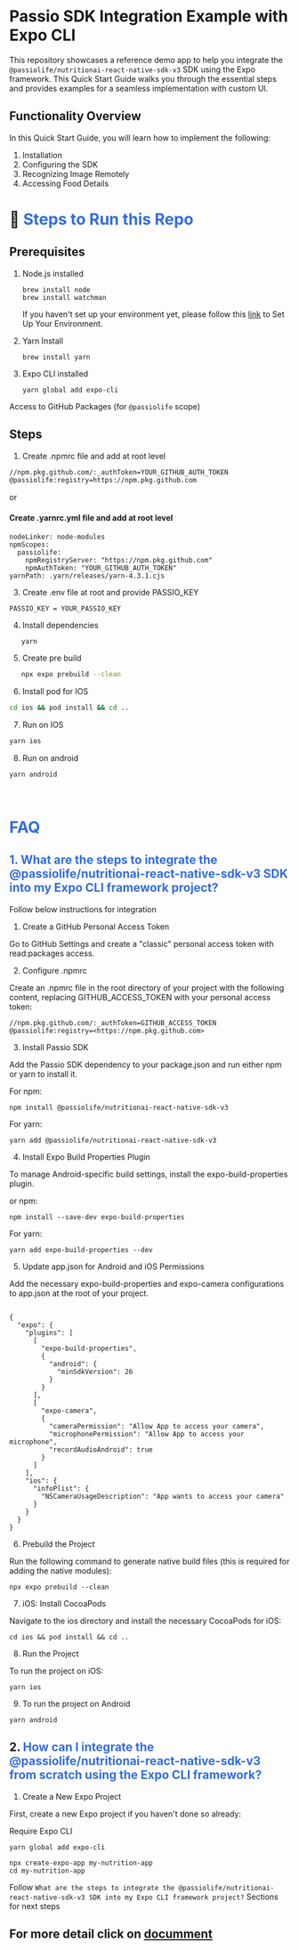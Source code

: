 
# Passio SDK Integration Example with Expo CLI

This repository showcases a reference demo app to help you integrate the `@passiolife/nutritionai-react-native-sdk-v3` SDK using the Expo framework. This Quick Start Guide walks you through the essential steps and provides examples for a seamless implementation with custom UI.

## Functionality Overview

In this Quick Start Guide, you will learn how to implement the following:

1. Installation
2. Configuring the SDK
3. Recognizing Image Remotely
4. Accessing Food Details


# 🚀  <span style="color: #346ddb;">Steps to Run this Repo </span>
## Prerequisites

 1. Node.js installed

     ```
     brew install node
     brew install watchman
     ```

     If you haven't set up your environment yet, please follow this [link](https://reactnative.dev/docs/set-up-your-environment?platform=android) to Set Up Your Environment.
  
       
 2. Yarn Install

      ```
      brew install yarn
      ```  
 3. Expo CLI installed

    ```
    yarn global add expo-cli
    ```

Access to GitHub Packages (for `@passiolife` scope)

## Steps

 1. Create .npmrc file and add at root level

 ```bash
//npm.pkg.github.com/:_authToken=YOUR_GITHUB_AUTH_TOKEN
@passiolife:registry=https://npm.pkg.github.com
```

or

#### Create .yarnrc.yml file and add at root level

```
nodeLinker: node-modules
npmScopes:
  passiolife:
    npmRegistryServer: "https://npm.pkg.github.com"
    npmAuthToken: "YOUR_GITHUB_AUTH_TOKEN"
yarnPath: .yarn/releases/yarn-4.3.1.cjs
```

 3. Create .env file at root and provide PASSIO_KEY

```
PASSIO_KEY = YOUR_PASSIO_KEY
```

 4. Install dependencies

```bash
   yarn 
```

 5. Create pre build

```bash
   npx expo prebuild --clean    
```

 6. Install pod for IOS

```bash
cd ios && pod install && cd ..

```

 7. Run on IOS

```bash
yarn ios
```

 8. Run on android

```bash
yarn android
```

<br/>

# <span style="color: #346ddb;">FAQ</span>

##  <span style="color: #346ddb;">1. What are the steps to integrate the @passiolife/nutritionai-react-native-sdk-v3 SDK into my Expo CLI framework project?</span>

Follow below instructions for integration

 1. Create a GitHub Personal Access Token

Go to GitHub Settings and create a "classic" personal access token with read:packages access.

 2. Configure .npmrc

Create an .npmrc file in the root directory of your project with the following content, replacing GITHUB_ACCESS_TOKEN with your personal access token:

```
//npm.pkg.github.com/:_authToken=GITHUB_ACCESS_TOKEN
@passiolife:registry=<https://npm.pkg.github.com>
```

 3. Install Passio SDK

Add the Passio SDK dependency to your package.json and run either npm or yarn to install it.

For npm:

```
npm install @passiolife/nutritionai-react-native-sdk-v3
```

For yarn:

```
yarn add @passiolife/nutritionai-react-native-sdk-v3
```

 4. Install Expo Build Properties Plugin

To manage Android-specific build settings, install the expo-build-properties plugin.

or npm:

```
npm install --save-dev expo-build-properties
```

For yarn:

```
yarn add expo-build-properties --dev
```

 5. Update app.json for Android and iOS Permissions

Add the necessary expo-build-properties and expo-camera configurations to app.json at the root of your project.

```

{
  "expo": {
    "plugins": [
      [
        "expo-build-properties",
        {
          "android": {
            "minSdkVersion": 26
          }
        }
      ],
      [
        "expo-camera",
        {
          "cameraPermission": "Allow App to access your camera",
          "microphonePermission": "Allow App to access your microphone",
          "recordAudioAndroid": true
        }
      ]
    ],
    "ios": {
      "infoPlist": {
        "NSCameraUsageDescription": "App wants to access your camera"
      }
    }
  }
}
```

 6. Prebuild the Project

Run the following command to generate native build files (this is required for adding the native modules):

```
npx expo prebuild --clean
```

 7. iOS: Install CocoaPods

Navigate to the ios directory and install the necessary CocoaPods for iOS:

```
cd ios && pod install && cd ..
```

 8. Run the Project

To run the project on iOS:

```
yarn ios
```

 9. To run the project on Android

```
yarn android
```

## 2. <span style="color: #346ddb;">How can I integrate the @passiolife/nutritionai-react-native-sdk-v3 from scratch using the Expo CLI framework?</span>

 1. Create a New Expo Project

First, create a new Expo project if you haven't done so already:

Require Expo CLI

```
yarn global add expo-cli
```

```
npx create-expo-app my-nutrition-app
cd my-nutrition-app
```

Follow `What are the steps to integrate the @passiolife/nutritionai-react-native-sdk-v3 SDK into my Expo CLI framework project?` Sections for next steps


## For more detail click on  [documment](https://passio.gitbook.io/nutrition-ai/guides/react-native-sdk-docs/getting-started) 



